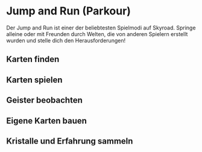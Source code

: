 # Jump and Run (Parkour)
Der Jump and Run ist einer der beliebtesten Spielmodi auf Skyroad. 
Springe alleine oder mit Freunden durch Welten, die von anderen Spielern erstellt wurden und stelle dich den Herausforderungen!


## Karten finden

## Karten spielen

## Geister beobachten

## Eigene Karten bauen

## Kristalle und Erfahrung sammeln

